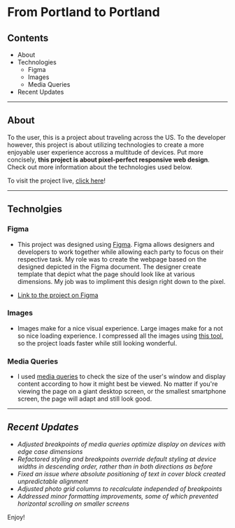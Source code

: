 # From Portland to Portland

## Contents
* About
* Technologies
  * Figma
  * Images
  * Media Queries
* Recent Updates

---

## About

To the user, this is a project about traveling across the US. To the developer however, this project is about utilizing technologies to create a more enjoyable user experience accross a multitude of devices. Put more concisely, **this project is about pixel-perfect responsive web design**. Check out more information about the technologies used below.

To visit the project live, [click here](https://mccambley.github.io/web_project_3/)!

---

## Technolgies


### Figma

* This project was designed using [Figma](https://www.figma.com/about/). Figma allows designers and developers to work together while allowing each party to focus on their respective task. My role was to create the webpage based on the designed depicted in the Figma document. The designer create template that depict what the page should look like at various dimensions. My job was to impliment this design right down to the pixel.

* [Link to the project on Figma](https://www.figma.com/file/AtbNbstbxWPcMqvF061V0R/Sprint-3%3A-From-Portland-to-Portland-%7C-desktop-%2B-mobile?node-id=0%3A1)

### Images

* Images make for a nice visual experience. Large images make for a not so nice loading experience. I compressed all the images using [this tool](https://tinypng.com/), so the project loads faster while still looking wonderful.


### Media Queries

* I used [media queries](https://developer.mozilla.org/en-US/docs/Web/CSS/Media_Queries/Using_media_queries) to check the size of the user's window and display content according to how it might best be viewed. No matter if you're viewing the page on a giant desktop screen, or the smallest smartphone screen, the page will adapt and still look good.

---

## *Recent Updates*

* *Adjusted breakpoints of media queries optimize display on devices with edge case dimensions*
* *Refactored styling and breakpoints override default styling at device widths in descending order, rather than in both directions as before*
* *Fixed an issue where absolute positioning of text in cover block created unpredictable alignment*
* *Adjusted photo grid columns to recalculate independed of breakpoints*
* *Addressed minor formatting improvements, some of which prevented horizontal scrolling on smaller screens*

Enjoy!
